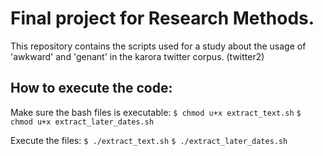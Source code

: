 # Final project for Research Methods.

This repository contains the scripts used for a study about the usage of 'awkward' and 'genant' in the karora twitter corpus. (twitter2)

## How to execute the code:

Make sure the bash files is executable:
  ```$ chmod u+x extract_text.sh```
  ```$ chmod u+x extract_later_dates.sh```

Execute the files:
  ```$ ./extract_text.sh```
  ```$ ./extract_later_dates.sh```
  
